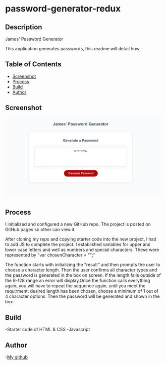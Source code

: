 # password-generator-redux

## Description

James' Password Generator

This application generates passwords, this readme will detail how.

## Table of Contents

- [Screenshot](#screenshot)
- [Process](#process)
- [Build](#build)
- [Author](#author)

## Screenshot

![](./02-Challenge/Assets/screenshot.png)

## Process

I initialized and configured a new GitHub repo. The project is posted on GitHub pages so other can view it.

After cloning my repo and copying starter code into the new project, I had to add JS to complete the project. I established variables for upper and lower case letters and well as numbers and special characters. These were represented by "var chosenCharacter = "";"

The function starts with initializing the "result" and then prompts the user to choose a character length. Then the user confirms all character types and the password is generated in the box on screen. If the length falls outside of the 9-128 range an error will display.Once the function calls everything again, you will have to repeat the sequence again, until you meet the requirment: desired length has been chosen, choose a minimum of 1 out of 4 character options. Then the password will be generated and shown in the box.

## Build

-Starter code of HTML & CSS
-Javascript

## Author

-[My github](https://github.com/jamesbruckner)